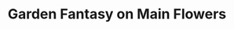 ---
title: "Garden Fantasy on Main Flowers"
url: /belleville/garden-fantasy-on-main-flowers/
shop: Blumen
---